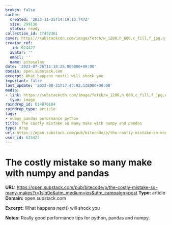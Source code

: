 ```yaml
---
broken: false
cache:
  created: '2023-11-25T14:19:13.747Z'
  size: 299136
  status: ready
collection_id: 17452361
cover: https://substackcdn.com/image/fetch/w_1200,h_600,c_fill,f_jpg,q_auto:good,fl_progressive:steep,g_auto/https%3A%2F%2Fsubstack-post-media.s3.amazonaws.com%2Fpublic%2Fimages%2F64b3a25c-f40a-42a5-baa8-d80f2a2a3e0c_966x966.png
creator_ref:
  _id: 624427
  avatar: ''
  email: ''
  name: pitosalas
date: '2023-07-26T11:18:28.008000+00:00'
domain: open.substack.com
excerpt: What happens next() will shock you
important: false
last_update: '2023-08-21T17:43:02.138000+00:00'
media:
- link: https://substackcdn.com/image/fetch/w_1200,h_600,c_fill,f_jpg,q_auto:good,fl_progressive:steep,g_auto/https%3A%2F%2Fsubstack-post-media.s3.amazonaws.com%2Fpublic%2Fimages%2F64b3a25c-f40a-42a5-baa8-d80f2a2a3e0c_966x966.png
  type: image
raindrop_id: 614870104
raindrop_type: article
tags:
- numpy pandas perormance python
title: The costly mistake so many make with numpy and pandas
type: drop
url: https://open.substack.com/pub/bitecode/p/the-costly-mistake-so-many-makes?r=1slq0e&utm_medium=ios&utm_campaign=post
user_id: 624427
---
```


# The costly mistake so many make with numpy and pandas

**URL:** https://open.substack.com/pub/bitecode/p/the-costly-mistake-so-many-makes?r=1slq0e&utm_medium=ios&utm_campaign=post
**Type:** article
**Domain:** open.substack.com

**Excerpt:** What happens next() will shock you

**Notes:**
Really good performance tips for python, pandas and numpy.
